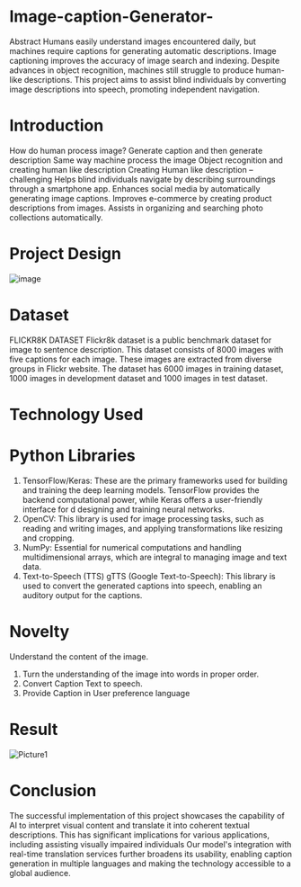 # Image-caption-Generator-
Abstract
Humans easily understand images encountered daily, but machines require captions for generating automatic descriptions. Image captioning improves the accuracy of image search and indexing. Despite advances in object recognition, machines still struggle to produce human-like descriptions. This project aims to assist blind individuals by converting image descriptions into speech, promoting independent navigation.

# Introduction
How do human process image?
Generate caption and then generate description Same way machine process the image Object recognition and creating human like description
Creating Human like description – challenging
Helps blind individuals navigate by describing surroundings through a smartphone app.
Enhances social media by automatically generating image captions.
Improves e-commerce by creating product descriptions from images.
Assists in organizing and searching photo collections automatically.

# Project Design
![image](https://github.com/akansha-sharma-28/Image-caption-Generator-/assets/106007341/cf07bd7f-39f5-4f9b-b5ac-52822d293c8c)


# Dataset
FLICKR8K DATASET
Flickr8k dataset is a public benchmark dataset for image to sentence description. This dataset consists of 8000 images with five captions for each image. These images are extracted from diverse groups in Flickr website.
The dataset has 6000 images in training dataset, 1000 images in development dataset and 1000 images in test dataset.
# Technology Used
# Python Libraries
1. TensorFlow/Keras: These are the primary frameworks used for building and 
   training the deep learning models. TensorFlow provides the backend 
   computational power, while Keras offers a user-friendly interface for d 
   designing and training neural networks.
2. OpenCV: This library is used for image processing tasks, such as reading 
   and writing images, and applying transformations like resizing and 
   cropping.
3. NumPy: Essential for numerical computations and handling 
   multidimensional arrays, which are integral to managing image and text 
   data.
4. Text-to-Speech (TTS)
   gTTS (Google Text-to-Speech): This library is used to convert the 
   generated captions into speech, enabling an auditory output for the 
   captions.
# Novelty
Understand the content of the image.
1. Turn the understanding of the image into words in proper order.
2. Convert Caption Text to speech.
3. Provide Caption in User preference language

# Result

![Picture1](https://github.com/akansha-sharma-28/Image-caption-Generator-/assets/106007341/95e7fe84-b89b-427b-ab37-a9e32bf463dd)

# Conclusion
The successful implementation of this project showcases the capability of AI to interpret visual content and translate it into coherent textual descriptions. This has significant implications for various applications, including assisting visually impaired individuals
Our model's integration with real-time translation services further broadens its usability, enabling caption generation in multiple languages and making the technology accessible to a global audience. 



